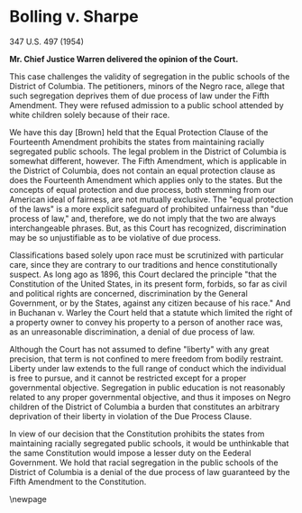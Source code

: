 # Bolling v. Sharpe

347 U.S. 497 (1954)

**Mr. Chief Justice Warren delivered the opinion of the Court.**

This case challenges the validity of segregation in the public schools of the District of Columbia. The petitioners, minors of the Negro race, allege that such segregation deprives them of due process of law under the Fifth Amendment. They were refused admission to a public school attended by white children solely because of their race.

We have this day [Brown] held that the Equal Protection Clause of the Fourteenth Amendment prohibits the states from maintaining racially segregated public schools. The legal problem in the District of Columbia is somewhat different, however. The Fifth Amendment, which is applicable in the District of Columbia, does not contain an equal protection clause as does the Fourteenth Amendment which applies only to the states. But the concepts of equal protection and due process, both stemming from our American ideal of fairness, are not mutually exclusive. The "equal protection of the laws" is a more explicit safeguard of prohibited unfairness than "due process of law," and, therefore, we do not imply that the two are always interchangeable phrases. But, as this Court has recognized, discrimination may be so unjustifiable as to be violative of due process.

Classifications based solely upon race must be scrutinized with particular care, since they are contrary to our traditions and hence constitutionally suspect. As long ago as 1896, this Court declared the principle "that the Constitution of the United States, in its present form, forbids, so far as civil and political rights are concerned, discrimination by the General Government, or by the States, against any citizen because of his race." And in Buchanan v. Warley the Court held that a statute which limited the right of a property owner to convey his property to a person of another race was, as an unreasonable discrimination, a denial of due process of law.

Although the Court has not assumed to define "liberty" with any great precision, that term is not confined to mere freedom from bodily restraint. Liberty under law extends to the full range of conduct which the individual is free to pursue, and it cannot be restricted except for a proper governmental objective. Segregation in public education is not reasonably related to any proper governmental objective, and thus it imposes on Negro children of the District of Columbia a burden that constitutes an arbitrary deprivation of their liberty in violation of the Due Process Clause.

In view of our decision that the Constitution prohibits the states from maintaining racially segregated public schools, it would be unthinkable that the same Constitution would impose a lesser duty on the Eederal Government. We hold that racial segregation in the public schools of the District of Columbia is a denial of the due process of law guaranteed by the Fifth Amendment to the Constitution.

\newpage
